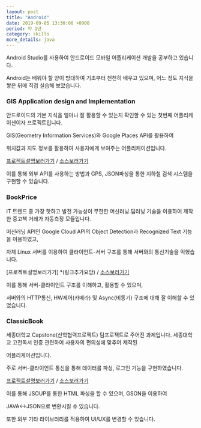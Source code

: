 ```yaml
---
layout: post
title: "Android"
date: 2019-09-05 13:30:00 +0900
period: 약 1년
category: skills
more_details: java
---
```


Android Studio를 사용하여 안드로이드 모바일 어플리케이션 개발을 공부하고 있습니다.

Android는 배워야 할 양이 방대하여 기초부터 천천히 배우고 있으며, 어느 정도 지식을 쌓은 뒤에 직접 실습해 보았습니다.

### GIS Application design and Implementation

안드로이드의 기본 지식을 얼마나 잘 활용할 수 있는지 확인할 수 있는 첫번째 어플리케이션이자 프로젝트입니다.

GIS(Geometry Information Services)와 Google Places API를 활용하여

위치값과 지도 정보를 활용하여 사용자에게 보여주는 어플리케이션입니다.

[프로젝트설명보러가기](https://seosungjoon.github.io/project/2019/09/06/GISApp/) / [소스보러가기](https://github.com/seosungjoon/Center_Android)

이를 통해 외부 API를 사용하는 방법과 GPS, JSON파싱을 통한 지하철 검색 시스템을 구현할 수 있습니다.

### BookPrice

IT 트렌드 중 가장 핫하고 발전 가능성이 무한한 머신러닝.딥러닝 기술을 이용하여 제작한 중고책 거래가 자동측정 모듈입니다.

머신러닝 API인 Google Cloud API의 Object Detection과 Recognized Text 기능을 이용하였고,

자체 Linux 서버를 이용하여 클라이언트-서버 구조를 통해 서버와의 통신기술을 익혔습니다.

[프로젝트설명보러가기] *(링크추가요망) / [소스보러가기](https://github.com/seosungjoon/BookPrice)

이를 통해 서버-클라이언트 구조를 이해하고, 활용할 수 있으며,

서버와의 HTTP통신, HW제어(카메라) 및 Async(비동기) 구조에 대해 잘 이해할 수 있었습니다.

### ClassicBook

세종대학교 Capstone(산학협력프로젝트) 팀프로젝트로 주어진 과제입니다.
세종대학교 고전독서 인증 관련하여 사용자의 편의성에 맞추어 제작된 

어플리케이션입니다.

주로 서버-클라이언트 통신을 통해 데이터를 파싱, 로그인 기능을 구현하였습니다.

[프로젝트설명보러가기](https://seosungjoon.github.io/project/2019/09/07/ClassicBook/) / [소스보러가기](https://github.com/seosungjoon/ClassicBook)

이를 통해 JSOUP를 통한 HTML 파싱을 할 수 있으며, GSON을 이용하여 

JAVA<->JSON으로 변환시킬 수 있습니다.


또한 외부 기타 라이브러리를 적용하여 UI/UX를 변경할 수 있습니다.